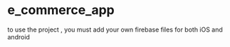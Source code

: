 # e_commerce_app

to use the project , you must add your own firebase files for both iOS and android
